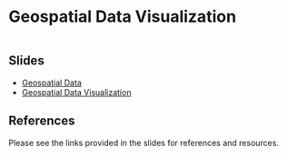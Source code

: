 Geospatial Data Visualization
==============================

![]()

Slides
------------------------------

- [Geospatial Data](https://drive.google.com/file/d/0BxYofk0iB_upOWdzaUtOVXBpcW8/edit?usp=sharing)
- [Geospatial Data Visualization]()

References
------------------------------

Please see the links provided in the slides for references and resources.
